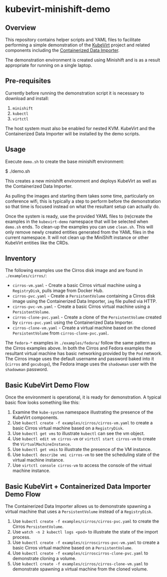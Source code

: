 kubevirt-minishift-demo
=======================

Overview
--------

This repository contains helper scripts and YAML files to facilitate performing
a simple demonstration of the [KubeVirt](http://kubevirt.io/) project and
related components including the [Containerized Data Importer][1].

The demonstration environment is created using Minishift and is as a result
appropriate for running on a single laptop.

Pre-requisites
--------------

Currently before running the demonstration script it is necessary to download
and install:

1. `minishift`
2. `kubectl`
3. `virtctl`

The host system must also be enabled for nested KVM. KubeVirt and the
Containerized Data Importer will be installed by the demo scripts.

Usage
-----

Execute `demo.sh` to create the base minishift environment:

   $ ./demo.sh

This creates a new minishift environment and deploys KubeVirt as well as the
Containerized Data Importer.

As pulling the images and starting them takes some time, particularly on
conference wifi, this is typically a step to perform before the demonstration
so that time is focused instead on what the resultant setup can actually do.

Once the system is ready, use the provided YAML files to (re)create the examples
in the `kubevirt-demo` namespace that will be selected when `demo.sh` ends. To
clean-up the examples you can use `clean.sh`. This will only remove newly
created entities generated from the YAML files in the current namespace. It will
not clean up the MiniShift instance or other KubeVirt entities like the CRDs.

Inventory
---------

The following examples use the Cirros disk image and are found in
`./examples/cirros/`:

* `cirros-vm.yaml` - Create a basic Cirros virtual machine using a
  `RegistryDisk`, pulls image from Docker Hub.
* `cirros-pvc.yaml` - Create a `PersistentVolume` containing a Cirros disk image
  using the Containerized Data Importer, `img` file pulled via HTTP.
* `cirros-pvc-vm.yaml` - Create a basic Cirros virtual machine using a
  `PersistentVolume`.
* `cirros-clone-pvc.yaml` - Create a clone of the `PersistentVolume` created by
  `cirros-pvc.yaml` using the Containerized Data Importer.
* `cirros-clone-vm.yaml` - Create a virtual machine based on the cloned
  `PersistentVolume` from `cirros-clone-pvc.yaml`.

The `fedora-*` examples in `./examples/fedora/` follow the same pattern as the
Cirros examples above. In both the Cirros and Fedora examples the resultant
virtual machine has basic networking provided by the `Pod` network. The Cirros
image uses the default username and password baked into it (`cirros` and
`gocubsgo`), the Fedora image uses the `shadowman` user with the `shadowman`
password.

Basic KubeVirt Demo Flow
------------------------

Once the environment is operational, it is ready for demonstration. A typical
basic flow looks something like this:

1. Examine the `kube-system` namespace illustrating the presence of the KubeVirt
   components.
2. Use `kubectl create -f examples/cirros/cirros-vm.yaml` to create a basic
   Cirros virtual machine based on a `RegistryDisk`.
3. Use `kubectl get vms` to illustrate `kubectl` can see the vm object.
4. Use `kubectl edit vm cirros-vm` or `virtctl start cirros-vm` to create the
   `VirtualMachineInstance`.
5. Use `kubectl get vmis` to illustrate the presence of the VM instance.
6. Use `kubectl describe vmi cirros-vm` to see the scheduling state of the
   virtual machine instance.
7. Use `virtctl console cirros-vm` to access the console of the virtual machine
   instance.

Basic KubeVirt + Containerized Data Importer Demo Flow
------------------------------------------------------

The Containerized Data Importer allows us to demonstrate spawning a virtual
machine that uses a `PersistentVolume` instead of a `RegistryDisk`.

1. Use `kubectl create -f examples/cirros/cirros-pvc.yaml` to create the Cirros
   `PersistentVolume`.
2. Use `watch -n 2 kubectl logs <pod>` to illustrate the state of the import
   process.
3. Use `kubectl create -f examples/cirroscirros-pvc-vm.yaml` to create a basic
   Cirros virtual machine based on a `PersistentVolume`.
4. Use `kubectl create -f examples/cirroscirros-clone-pvc.yaml` to demonstrate
   cloning a volume.
5. Use `kubectl create -f examples/cirros/cirros-clone-vm.yaml` to demonstrate
   spawning a virtual machine from the cloned volume.

[1]: http://github.com/kubevirt/containerized-data-importer
